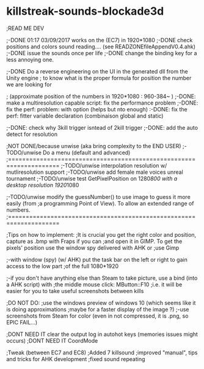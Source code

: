 # killstreak-sounds-blockade3d
	
;READ ME DEV

;-DONE 01:17 03/09/2017  works on the (EC7) in 1920*1080
;-DONE check positions and colors sound reading.... (see READZONEfileAppendV0.4.ahk)
;-DONE issue the sounds once per life
;-DONE change the binding key for a less annoying one.

;-DONE Do a reverse engineering on the UI in the generated dll from the Unity engine
; to know what is the proper formula for position the number we are looking for

;  (approximate position of the numbers in 1920*1080 : 960-384~ )
;-DONE: make a multiresolution capable script: fix the performance problem
;-DONE: fix the perf: problem: with option (helps but nto enough)
:-DONE: fix the perf: fitter variable declaration (combinaison global and static)

;-DONE: check why 3kill trigger isntead of 2kill trigger
;-DONE: add the auto detect for resolution


;NOT DONE/because unwise (aka bring complexity to the END USER)
;-TODO/unwise Do a menu (default and advanced)
;====================================================================
;-TODO/unwise interpolation resolution w/ mutliresolution support
;-TODO/unwise add female male voices unreal tournament
;-TODO/unwise test GetPixelPosition on 1280*800 with a desktop resolution 1920*1080

;-TODO/unwise modify the guessNumber() to use image to guess it more easily (from
;a programming Point of View). To allow an extended range of numbers.
;====================================================================


;Tips on how to implement:
;It is crucial you get the right color and position, capture as .bmp with Fraps if you can
;and open it in GIMP. To get the pixels' position use the window spy delivered with AHK or
;use Gimp

;-with window (spy) (w/ AHK) put the task bar on the left or right to gain access to the low part
;of the full 1080*1920

;-if you don't have anything else than Steam to take picture, use a bind (into a AHK script) with
;the middle mouse click: MButton::F10
;i.e. it will be easier for you to take useful screenshots between kills

;DO NOT DO:
;use the windows preview of windows 10 (which seems like it is doing approximations
;maybe for a faster display of the image ?)
;-use screenshots from Steam for color (even in not compressed, it is .png, so EPIC FAIL...)

;DONT NEED IT clear the output log in autohot keys (memories issues might occurs)
;DONT NEED IT CoordMode

;Tweak (between EC7 and EC8)
;Added 7 killsound
;improved "manual", tips and tricks for AHK development
;fixed sound repeating